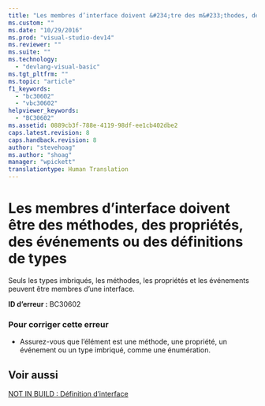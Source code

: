 ```yaml
---
title: "Les membres d’interface doivent &#234;tre des m&#233;thodes, des propri&#233;t&#233;s, des &#233;v&#233;nements ou des d&#233;finitions de types | Microsoft Docs"
ms.custom: ""
ms.date: "10/29/2016"
ms.prod: "visual-studio-dev14"
ms.reviewer: ""
ms.suite: ""
ms.technology: 
  - "devlang-visual-basic"
ms.tgt_pltfrm: ""
ms.topic: "article"
f1_keywords: 
  - "bc30602"
  - "vbc30602"
helpviewer_keywords: 
  - "BC30602"
ms.assetid: 0889cb3f-788e-4119-98df-ee1cb402dbe2
caps.latest.revision: 8
caps.handback.revision: 8
author: "stevehoag"
ms.author: "shoag"
manager: "wpickett"
translationtype: Human Translation
---
```

# Les membres d’interface doivent &#234;tre des m&#233;thodes, des propri&#233;t&#233;s, des &#233;v&#233;nements ou des d&#233;finitions de types
Seuls les types imbriqués, les méthodes, les propriétés et les événements peuvent être membres d’une interface.  
  
 **ID d’erreur :** BC30602  
  
### Pour corriger cette erreur  
  
-   Assurez\-vous que l’élément est une méthode, une propriété, un événement ou un type imbriqué, comme une énumération.  
  
## Voir aussi  
 [NOT IN BUILD : Définition d’interface](http://msdn.microsoft.com/fr-fr/7840a52c-9c38-42c4-adbc-e2c02e9dc204)